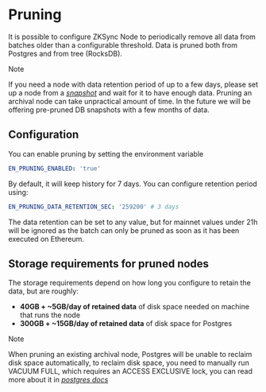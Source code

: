 # Pruning

It is possible to configure ZKSync Node to periodically remove all data from batches older than a configurable
threshold. Data is pruned both from Postgres and from tree (RocksDB).

> [!NOTE]
>
> If you need a node with data retention period of up to a few days, please set up a node from a
> [_snapshot_](07_snapshots_recovery.md) and wait for it to have enough data. Pruning an archival node can take
> unpractical amount of time. In the future we will be offering pre-pruned DB snapshots with a few months of data.

## Configuration

You can enable pruning by setting the environment variable

```yaml
EN_PRUNING_ENABLED: 'true'
```

By default, it will keep history for 7 days. You can configure retention period using:

```yaml
EN_PRUNING_DATA_RETENTION_SEC: '259200' # 3 days
```

The data retention can be set to any value, but for mainnet values under 21h will be ignored as the batch can only be
pruned as soon as it has been executed on Ethereum.

## Storage requirements for pruned nodes

The storage requirements depend on how long you configure to retain the data, but are roughly:

- **40GB + ~5GB/day of retained data** of disk space needed on machine that runs the node
- **300GB + ~15GB/day of retained data** of disk space for Postgres

> [!NOTE]
>
> When pruning an existing archival node, Postgres will be unable to reclaim disk space automatically, to reclaim disk
> space, you need to manually run VACUUM FULL, which requires an ACCESS EXCLUSIVE lock, you can read more about it in
> [_postgres docs_](https://www.postgresql.org/docs/current/sql-vacuum.html)
